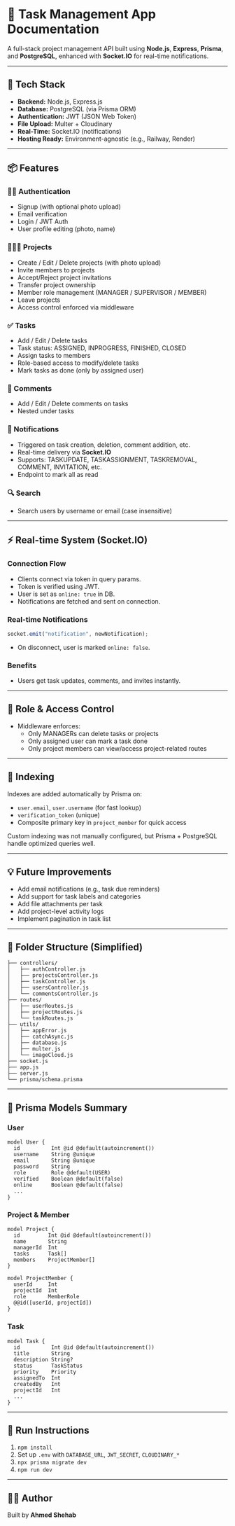 # 🧠 Task Management App Documentation

A full-stack project management API built using **Node.js**, **Express**, **Prisma**, and **PostgreSQL**, enhanced with **Socket.IO** for real-time notifications.

---

## 📁 Tech Stack

- **Backend:** Node.js, Express.js
- **Database:** PostgreSQL (via Prisma ORM)
- **Authentication:** JWT (JSON Web Token)
- **File Upload:** Multer + Cloudinary
- **Real-Time:** Socket.IO (notifications)
- **Hosting Ready:** Environment-agnostic (e.g., Railway, Render)

---

## 📦 Features

### 🧑‍💻 Authentication

- Signup (with optional photo upload)
- Email verification
- Login / JWT Auth
- User profile editing (photo, name)

### 🧑‍🤝‍🧑 Projects

- Create / Edit / Delete projects (with photo upload)
- Invite members to projects
- Accept/Reject project invitations
- Transfer project ownership
- Member role management (MANAGER / SUPERVISOR / MEMBER)
- Leave projects
- Access control enforced via middleware

### ✅ Tasks

- Add / Edit / Delete tasks
- Task status: ASSIGNED, INPROGRESS, FINISHED, CLOSED
- Assign tasks to members
- Role-based access to modify/delete tasks
- Mark tasks as done (only by assigned user)

### 💬 Comments

- Add / Edit / Delete comments on tasks
- Nested under tasks

### 🔔 Notifications

- Triggered on task creation, deletion, comment addition, etc.
- Real-time delivery via **Socket.IO**
- Supports: TASKUPDATE, TASKASSIGNMENT, TASKREMOVAL, COMMENT, INVITATION, etc.
- Endpoint to mark all as read

### 🔍 Search

- Search users by username or email (case insensitive)

---

## ⚡ Real-time System (Socket.IO)

### Connection Flow

- Clients connect via token in query params.
- Token is verified using JWT.
- User is set as `online: true` in DB.
- Notifications are fetched and sent on connection.

### Real-time Notifications

```js
socket.emit("notification", newNotification);
```

- On disconnect, user is marked `online: false`.

### Benefits

- Users get task updates, comments, and invites instantly.

---

## 🔐 Role & Access Control

- Middleware enforces:
  - Only MANAGERs can delete tasks or projects
  - Only assigned user can mark a task done
  - Only project members can view/access project-related routes

---

## 🧱 Indexing

Indexes are added automatically by Prisma on:

- `user.email`, `user.username` (for fast lookup)
- `verification_token` (unique)
- Composite primary key in `project_member` for quick access

Custom indexing was not manually configured, but Prisma + PostgreSQL handle optimized queries well.

---

## 💡 Future Improvements

- Add email notifications (e.g., task due reminders)
- Add support for task labels and categories
- Add file attachments per task
- Add project-level activity logs
- Implement pagination in task list

---

## 📂 Folder Structure (Simplified)

```
├── controllers/
│   ├── authController.js
│   ├── projectsController.js
│   ├── taskController.js
│   ├── usersController.js
│   └── commentsController.js
├── routes/
│   ├── userRoutes.js
│   ├── projectRoutes.js
│   └── taskRoutes.js
├── utils/
│   ├── appError.js
│   ├── catchAsync.js
│   ├── database.js
│   ├── multer.js
│   └── imageCloud.js
├── socket.js
├── app.js
├── server.js
└── prisma/schema.prisma
```

---

## 📄 Prisma Models Summary

### User

```prisma
model User {
  id          Int @id @default(autoincrement())
  username    String @unique
  email       String @unique
  password    String
  role        Role @default(USER)
  verified    Boolean @default(false)
  online      Boolean @default(false)
  ...
}
```

### Project & Member

```prisma
model Project {
  id         Int @id @default(autoincrement())
  name       String
  managerId  Int
  tasks      Task[]
  members    ProjectMember[]
}

model ProjectMember {
  userId     Int
  projectId  Int
  role       MemberRole
  @@id([userId, projectId])
}
```

### Task

```prisma
model Task {
  id          Int @id @default(autoincrement())
  title       String
  description String?
  status      TaskStatus
  priority    Priority
  assignedTo  Int
  createdBy   Int
  projectId   Int
  ...
}
```

---

## 🚀 Run Instructions

1. `npm install`
2. Set up `.env` with `DATABASE_URL`, `JWT_SECRET`, `CLOUDINARY_*`
3. `npx prisma migrate dev`
4. `npm run dev`

---

## 👨‍💻 Author

Built by **Ahmed Shehab**
